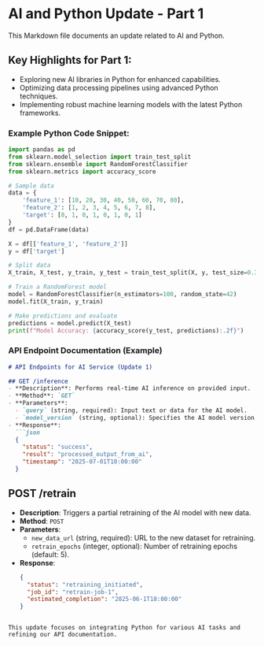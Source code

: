 # AI and Python Update - Part 1

This Markdown file documents an update related to AI and Python.

## Key Highlights for Part 1:
- Exploring new AI libraries in Python for enhanced capabilities.
- Optimizing data processing pipelines using advanced Python techniques.
- Implementing robust machine learning models with the latest Python frameworks.

### Example Python Code Snippet:
```python
import pandas as pd
from sklearn.model_selection import train_test_split
from sklearn.ensemble import RandomForestClassifier
from sklearn.metrics import accuracy_score

# Sample data
data = {
    'feature_1': [10, 20, 30, 40, 50, 60, 70, 80],
    'feature_2': [1, 2, 3, 4, 5, 6, 7, 8],
    'target': [0, 1, 0, 1, 0, 1, 0, 1]
}
df = pd.DataFrame(data)

X = df[['feature_1', 'feature_2']]
y = df['target']

# Split data
X_train, X_test, y_train, y_test = train_test_split(X, y, test_size=0.3, random_state=42)

# Train a RandomForest model
model = RandomForestClassifier(n_estimators=100, random_state=42)
model.fit(X_train, y_train)

# Make predictions and evaluate
predictions = model.predict(X_test)
print(f"Model Accuracy: {accuracy_score(y_test, predictions):.2f}")
```

### API Endpoint Documentation (Example)
```markdown
# API Endpoints for AI Service (Update 1)

## GET /inference
- **Description**: Performs real-time AI inference on provided input.
- **Method**: `GET`
- **Parameters**:
  - `query` (string, required): Input text or data for the AI model.
  - `model_version` (string, optional): Specifies the AI model version to use (default: `v1.0`).
- **Response**:
  ```json
  {
    "status": "success",
    "result": "processed_output_from_ai",
    "timestamp": "2025-07-01T10:00:00"
  }
  ```

## POST /retrain
- **Description**: Triggers a partial retraining of the AI model with new data.
- **Method**: `POST`
- **Parameters**:
  - `new_data_url` (string, required): URL to the new dataset for retraining.
  - `retrain_epochs` (integer, optional): Number of retraining epochs (default: 5).
- **Response**:
  ```json
  {
    "status": "retraining_initiated",
    "job_id": "retrain-job-1",
    "estimated_completion": "2025-06-1T18:00:00"
  }
  ```
```

This update focuses on integrating Python for various AI tasks and refining our API documentation.
